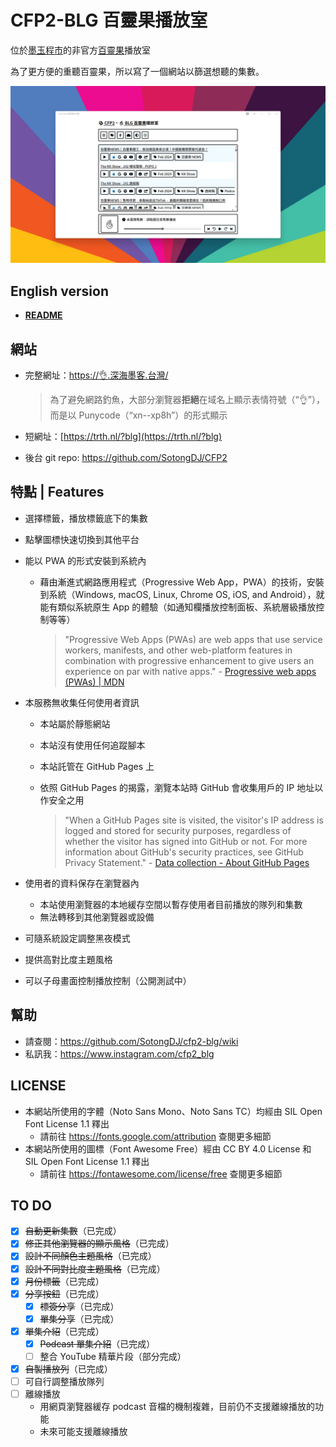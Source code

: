 # CFP2-BLG 百靈果播放室

位於[墨玉程市](https://xn--2os22eixx6na.xn--kpry57d/)的非官方[百靈果](https://www.bailingguonews.com/)播放室

為了更方便的重聽百靈果，所以寫了一個網站以篩選想聽的集數。

![Homepage of CuttleFish Podcast Player for Bailingguo podcast](/docs/ss/landscape-light-high.png "Homepage with light and high contrast theme")

## English version

- **[README](https://github.com/SotongDJ/CFP2-blg/blob/main/README.md)**

## 網站

- 完整網址：[https://👌.深海墨客.台灣/](https://xn--xp8h.xn--2os22eixx6na.xn--kpry57d/)

  > 為了避免網路釣魚，大部分瀏覽器**拒絕**在域名上顯示表情符號（“👌”），而是以 Punycode（“xn--xp8h”）的形式顯示

- 短網址：[https://trth.nl/?blg](https://trth.nl/?blg)
- 後台 git repo: <https://github.com/SotongDJ/CFP2>

## 特點 | Features

- 選擇標籤，播放標籤底下的集數
- 點擊圖標快速切換到其他平台
- 能以 PWA 的形式安裝到系統內
  - 藉由漸進式網路應用程式（Progressive Web App，PWA）的技術，安裝到系統（Windows, macOS, Linux, Chrome OS, iOS, and Android），就能有類似系統原生 App 的體驗（如通知欄播放控制面板、系統層級播放控制等等）

    > "Progressive Web Apps (PWAs) are web apps that use service workers, manifests, and other web-platform features in combination with progressive enhancement to give users an experience on par with native apps." - [Progressive web apps (PWAs) | MDN](https://developer.mozilla.org/en-US/docs/Web/Progressive_web_apps)

- 本服務無收集任何使用者資訊
  - 本站屬於靜態網站
  - 本站沒有使用任何追蹤腳本
  - 本站託管在 GitHub Pages 上
  - 依照 GitHub Pages 的揭露，瀏覽本站時 GitHub 會收集用戶的 IP 地址以作安全之用

    > "When a GitHub Pages site is visited, the visitor's IP address is logged and stored for security purposes, regardless of whether the visitor has signed into GitHub or not. For more information about GitHub's security practices, see GitHub Privacy Statement." - [Data collection - About GitHub Pages](https://docs.github.com/en/pages/getting-started-with-github-pages/about-github-pages#data-collection)

- 使用者的資料保存在瀏覽器內
  - 本站使用瀏覽器的本地緩存空間以暫存使用者目前播放的隊列和集數
  - 無法轉移到其他瀏覽器或設備
- 可隨系統設定調整黑夜模式
- 提供高對比度主題風格
- 可以子母畫面控制播放控制（公開測試中）

## 幫助

- 請查閱：<https://github.com/SotongDJ/cfp2-blg/wiki>
- 私訊我：<https://www.instagram.com/cfp2_blg>

## LICENSE

- 本網站所使用的字體（Noto Sans Mono、Noto Sans TC）均經由 SIL Open Font License 1.1 釋出
  - 請前往 <https://fonts.google.com/attribution> 查閱更多細節
- 本網站所使用的圖標（Font Awesome Free）經由 CC BY 4.0 License 和 SIL Open Font License 1.1 釋出
  - 請前往 <https://fontawesome.com/license/free> 查閱更多細節

## TO DO

- [x] ~~自動更新集數~~（已完成）
- [x] ~~修正其他瀏覽器的顯示風格~~（已完成）
- [x] ~~設計不同顏色主題風格~~（已完成）
- [x] ~~設計不同對比度主題風格~~（已完成）
- [x] ~~月份標籤~~（已完成）
- [x] ~~分享按鈕~~（已完成）
  - [x] ~~標簽分享~~（已完成）
  - [x] ~~單集分享~~（已完成）
- [x] ~~單集介紹~~（已完成）
  - [x] ~~Podcast 單集介紹~~（已完成）
  - [ ] 整合 YouTube 精華片段（部分完成）
- [x] ~~自製播放列~~（已完成）
- [ ] 可自行調整播放隊列
- [ ] 離線播放
  - 用網頁瀏覽器緩存 podcast 音檔的機制複雜，目前仍不支援離線播放的功能
  - 未來可能支援離線播放
